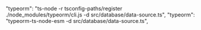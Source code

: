 "typeorm": "ts-node -r tsconfig-paths/register ./node_modules/typeorm/cli.js -d src/database/data-source.ts",
"typeorm": "typeorm-ts-node-esm -d src/database/data-source.ts",
